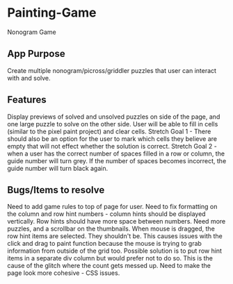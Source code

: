 # Painting-Game
Nonogram Game
## App Purpose
Create multiple nonogram/picross/griddler puzzles that user can interact with and solve.
## Features
Display previews of solved and unsolved puzzles on side of the page, and one large puzzle to solve on the other side. User will be able to fill in cells (similar to the pixel paint project) and clear cells. 
Stretch Goal 1 - There should also be an option for the user to mark which cells they believe are empty that will not effect whether the solution is correct.
Stretch Goal 2 - when a user has the correct number of spaces filled in a row or column, the guide number will turn grey. If the number of spaces becomes incorrect, the guide number will turn black again.
## Bugs/Items to resolve
Need to add game rules to top of page for user.
Need to fix formatting on the column and row hint numbers - column hints should be displayed vertically. Row hints should have more space between numbers.
Need more puzzles, and a scrollbar on the thumbnails.
When mouse is dragged, the row hint items are selected. They shouldn't be. This causes issues with the click and drag to paint function because the mouse is trying to grab information from outside of the grid too. Possible solution is to put row hint items in a separate div column but would prefer not to do so. This is the cause of the glitch where the count gets messed up.
Need to make the page look more cohesive - CSS issues.

